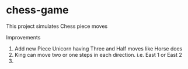 # chess-game
This project simulates Chess piece moves

Improvements
1) Add new Piece Unicorn having Three and Half moves like Horse does
2) King can move two or one steps in each direction. i.e. East 1 or East 2
3) 

